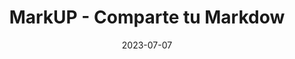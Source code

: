---
title: MarkUP - Comparte tu Markdow
date: 2023-07-07
description:  Convierte markdown a HTML y compártelo fácilmente. Interfaz sencilla e intuitiva de usar.
type: page
topic: project
link: "https://yoo.lat/markup"
image: "https://raw.githubusercontent.com/Rooyca/markup/master/example.png"
---